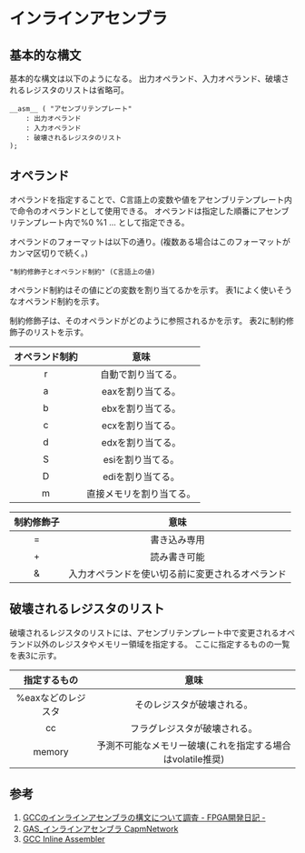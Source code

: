 # インラインアセンブラ

## 基本的な構文
基本的な構文は以下のようになる。
出力オペランド、入力オペランド、破壊されるレジスタのリストは省略可。
```
__asm__ ( "アセンブリテンプレート"
	: 出力オペランド
	: 入力オペランド
	: 破壊されるレジスタのリスト
);
```

## オペランド
オペランドを指定することで、C言語上の変数や値をアセンブリテンプレート内で命令のオペランドとして使用できる。
オペランドは指定した順番にアセンブリテンプレート内で%0 %1 ... として指定できる。

オペランドのフォーマットは以下の通り。(複数ある場合はこのフォーマットがカンマ区切りで続く。)
```
"制約修飾子とオペランド制約" (C言語上の値)
```

オペランド制約はその値にどの変数を割り当てるかを示す。
表1によく使いそうなオペランド制約を示す。

制約修飾子は、そのオペランドがどのように参照されるかを示す。
表2に制約修飾子のリストを示す。

   オペランド制約 |        意味              
 :--------------: | :------------------------:
         r        | 自動で割り当てる。       
         a        |  eaxを割り当てる。       
         b        |  ebxを割り当てる。       
         c        |  ecxを割り当てる。       
         d        |  edxを割り当てる。       
         S        |  esiを割り当てる。       
         D        |  ediを割り当てる。        
         m        |  直接メモリを割り当てる。

   制約修飾子 |                        意味                     
 :----------: | :------------------------------------------------:
       =      | 書き込み専用                                     
       +      | 読み書き可能                                    
       &      | 入力オペランドを使い切る前に変更されるオペランド

## 破壊されるレジスタのリスト
破壊されるレジスタのリストには、アセンブリテンプレート中で変更されるオペランド以外のレジスタやメモリー領域を指定する。
ここに指定するものの一覧を表3に示す。

  指定するもの       | 意味                       
:------------------: | :---------------------------:
  %eaxなどのレジスタ | そのレジスタが破壊される。 
  cc                 | フラグレジスタが破壊される。
  memory             | 予測不可能なメモリー破壊(これを指定する場合はvolatile推奨)



## 参考
1. [GCCのインラインアセンブラの構文について調査 - FPGA開発日記 -](https://msyksphinz.hatenablog.com/entry/2016/03/28/020000)
1. [GAS_インラインアセンブラ  CapmNetwork](http://capm-network.com/?tag=GAS_%E3%82%A4%E3%83%B3%E3%83%A9%E3%82%A4%E3%83%B3%E3%82%A2%E3%82%BB%E3%83%B3%E3%83%96%E3%83%A9)
1. [GCC  Inline Assembler](http://caspar.hazymoon.jp/OpenBSD/annex/gcc_inline_asm.html)
